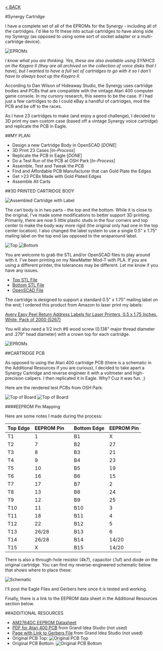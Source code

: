 [< BACK](readme.md)

#Synergy Cartridge

I have a complete set of all of the EPROMs for the Synergy - including all of the cartridges. I'd like to fit these into actual cartridges to have along side my Synergy (as opposed to using some sort of socket adapter or a multi-cartridge device). 

![EPROMs](scad/eproms.png)

*I know what you are thinking. Yes, these are also available using SYNHCS on the Kaypro II (they are all archived on the collection of voice disks that I have), but I wanted to have a full set of cartridges to go with it so I don't have to always boot up the Kaypro II.*

According to Dan Wilson of Hideaway Studio, the Synergy uses cartridge bodies and PCBs that are compatible with the vintage Atari 400 computer game console. In my cursory research, this seems to be the case.  If I had just a few cartridges to do I could eBay a handful of cartridges, mod the PCB and be off to the races.

As I have 23 cartridges to make (and enjoy a good challenge), I decided to 3D print my own custom case (based off a vintage Synergy voice cartridge) and replicate the PCB in Eagle.

##MY PLAN:

* Design a new Cartridge Body in OpenSCAD [*DONE*]
* 3D Print 23 Cases [*In-Process*]
* Replicate the PCB in Eagle [*DONE*]
* Do a Test Run of the PCB at OSH Park [*In-Process*]
* Assemble, Test and Tweak the PCB
* Find and Affordable PCB Manufacturer that can Gold Plate the Edges
* Get >23 PCBs Made with Gold Plated Edges
* Assemble All Carts

##3D PRINTED CARTRIDGE BODY

![Assembled Cartridge with Label](scad/cart_assembled.jpg)

The cart body is in two parts - the top and the bottom. While it is close to the original, I've made some modifications to better support 3D printing. Primarily, there are now 5 little plastic studs in the four corners and top center to make the body way more rigid (the original only had one in the top center location). I also changed the label system to use a single 0.5" x 1.75" mailing label on the top end (as opposed to the wraparound label.

![Top](scad/cart_top.jpg)
![Bottom](scad/cart_bottom.jpg)

You are welcome to grab the STL and/or OpenSCAD files to play around with it. I've been printing on my NewMatter Mod-T with PLA. If you are using a different printer, the tolerances may be different. Let me know if you have any issues.

* [Top STL File](scad/synergycart-top.stl)
* [Bottom STL File](scad/synergycart-bottom.stl)
* [OpenSCAD File](scad/synergycart.scad)

The cartridge is designed to support a standard 0.5" x 1.75" mailing label on the end; I ordered this product from Amazon to laser print my labels:

[Avery Easy Peel Return Address Labels for Laser Printers, 0.5 x 1.75 Inches, White, Pack of 2000 (5267)](https://www.amazon.com/gp/product/B00004Z5QP)

You will also need a 1/2 inch #6 wood screw (0.138" major thread diameter and .279" head diameter) with a crown top for each cartridge.

![EPROMs](scad/screw.png)

##CARTRIDGE PCB

As opposed to using the Atari 400 cartridge PCB (there is a schematic in the Additional Resources if you are curious), I decided to take apart a Synergy Cartridge and reverse engineer it with a voltmeter and high-precision calipers. I then replicated it in Eagle. Why? Cuz it was fun. ;)

Here are the rendered test PCBs from OSH Park:

![Top of Board](scad/board_top.png)
![Top of Board](scad/board_bottom.png)

####EEPROM Pin Mapping

Here are some notes I made during the process:

| Top Edge | EEPROM Pin |  | Bottom Edge | EEPROM Pin |
| --- | --- | --- | --- | --- |
| T1 | 1 | | B1 | X |
| T2 | 7 | | B2 | 27 |
| T3 | 8 | | B3 | 21 |
| T4 | 9 | | B4 | 23 |
| T5 | 10 | | B5 | 19 |
| T6 | 16 | | B6 | 15 |
| T7 | 17 | | B7 | 2 |
| T8 | 13 | | B8 | 24 |
| T9 | 12 | | B9 | 25 |
| T10 | 11 | | B10 | 3 |
| T11 | 18 | | B11 | 4 |
| T12 | 22 | | B12 | 5 |
| T13 | 26/28 | | B13 | 6 |
| T14 | 26/28 | | B14 | 14/20 |
| T15 | X | | B15 | 14/20 |

There is also a through-hole resistor (4k7), capacitor (.1uf) and diode on the original cartridge. You can find my reverse-engineered schematic below that shows where to place these:

![Schematic](scad/cart_schematic.png)

I'll post the Eagle Files and Gerbers here once it is tested and working.

Finally, there is a link to the EEPROM data sheet in the Additional Resources section below.

##ADDITIONAL RESOURCES

* [AM2764DC EEPROM Datasheet](scad/AM2764DC.pdf)
* [PDF for Atari 400 PCB](http://www.grandideastudio.com/wp-content/uploads/pp_atari8bit_instructions.pdf) from Grand Idea Studio (not used)
* [Page with Link to Gerbers File](http://www.grandideastudio.com/portfolio/pixels-past/) from Grand Idea Studio (not used)
* Original PCB Top: ![Original PCB Top](scad/orig_pcb_top.jpg)
* Original PCB Bottom: ![Original PCB Bottom](scad/orig_pcb_bottom.jpg)
